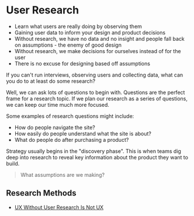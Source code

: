 # User Research

* Learn what users are really doing by observing them
* Gaining user data to inform your design and product decisions
* Without research, we have no data and no insight and people fall back on assumptions - the enemy of good design
* Without research, we make decisions for ourselves instead of for the user
* There is no excuse for designing based off assumptions

If you can't run interviews, observing users and collecting data, what can you do to at least do some research?

Well, we can ask lots of questions to begin with. Questions are the perfect frame for a research topic. If we plan our research as a series of questions, we can keep our time much more focused.

Some examples of research questions might include:

* How do people navigate the site?
* How easily do people understand what the site is about?
* What do people do after purchasing a product?

Strategy usually begins in the "discovery phase". This is when teams dig deep into research to reveal key information about the product they want to build.

> What assumptions are we making?

## Research Methods

* [UX Without User Research Is Not UX](https://www.nngroup.com/articles/ux-without-user-research/)


